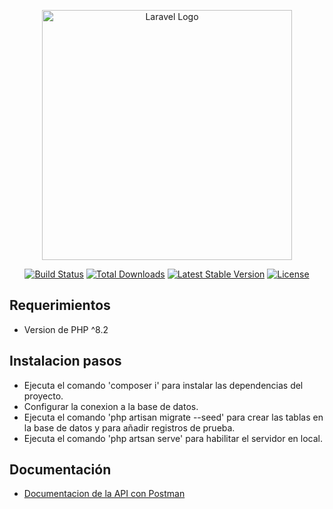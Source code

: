 <p align="center"><a href="https://laravel.com" target="_blank"><img src="https://raw.githubusercontent.com/laravel/art/master/logo-lockup/5%20SVG/2%20CMYK/1%20Full%20Color/laravel-logolockup-cmyk-red.svg" width="400" alt="Laravel Logo"></a></p>

<p align="center">
<a href="https://github.com/laravel/framework/actions"><img src="https://github.com/laravel/framework/workflows/tests/badge.svg" alt="Build Status"></a>
<a href="https://packagist.org/packages/laravel/framework"><img src="https://img.shields.io/packagist/dt/laravel/framework" alt="Total Downloads"></a>
<a href="https://packagist.org/packages/laravel/framework"><img src="https://img.shields.io/packagist/v/laravel/framework" alt="Latest Stable Version"></a>
<a href="https://packagist.org/packages/laravel/framework"><img src="https://img.shields.io/packagist/l/laravel/framework" alt="License"></a>
</p>

## Requerimientos

- Version de PHP ^8.2

## Instalacion pasos

- Ejecuta el comando 'composer i' para instalar las dependencias del proyecto.
- Configurar la conexion a la base de datos.
- Ejecuta el comando 'php artisan migrate --seed' para crear las tablas en la base de datos y para añadir registros de prueba.
- Ejecuta el comando 'php artsan serve' para habilitar el servidor en local.

## Documentación

- [Documentacion de la API con Postman](https://carlosjaramillo.beauty/download/Prueba%20tecnica%20API%20REST%20Laravel.postman_collection.zip)